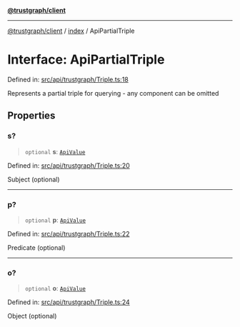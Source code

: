 [**@trustgraph/client**](../../README.md)

***

[@trustgraph/client](../../README.md) / [index](../README.md) / ApiPartialTriple

# Interface: ApiPartialTriple

Defined in: [src/api/trustgraph/Triple.ts:18](https://github.com/trustgraph-ai/trustgraph-ts-client/blob/dd779923b4eaffccd17ba61aaee70d2766e28e49/src/api/trustgraph/Triple.ts#L18)

Represents a partial triple for querying - any component can be omitted

## Properties

### s?

> `optional` **s**: [`ApiValue`](ApiValue.md)

Defined in: [src/api/trustgraph/Triple.ts:20](https://github.com/trustgraph-ai/trustgraph-ts-client/blob/dd779923b4eaffccd17ba61aaee70d2766e28e49/src/api/trustgraph/Triple.ts#L20)

Subject (optional)

***

### p?

> `optional` **p**: [`ApiValue`](ApiValue.md)

Defined in: [src/api/trustgraph/Triple.ts:22](https://github.com/trustgraph-ai/trustgraph-ts-client/blob/dd779923b4eaffccd17ba61aaee70d2766e28e49/src/api/trustgraph/Triple.ts#L22)

Predicate (optional)

***

### o?

> `optional` **o**: [`ApiValue`](ApiValue.md)

Defined in: [src/api/trustgraph/Triple.ts:24](https://github.com/trustgraph-ai/trustgraph-ts-client/blob/dd779923b4eaffccd17ba61aaee70d2766e28e49/src/api/trustgraph/Triple.ts#L24)

Object (optional)
